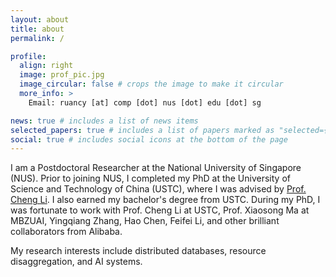 ```yaml
---
layout: about
title: about
permalink: /

profile:
  align: right
  image: prof_pic.jpg
  image_circular: false # crops the image to make it circular
  more_info: >
    Email: ruancy [at] comp [dot] nus [dot] edu [dot] sg

news: true # includes a list of news items
selected_papers: true # includes a list of papers marked as "selected={true}"
social: true # includes social icons at the bottom of the page
---
```


I am a Postdoctoral Researcher at the National University of Singapore (NUS). Prior to joining NUS, I completed my PhD at the University of Science and Technology of China (USTC), where I was advised by [Prof. Cheng Li](https://mr-cheng-li.github.io/). I also earned my bachelor's degree from USTC. During my PhD, I was fortunate to work with Prof. Cheng Li at USTC, Prof. Xiaosong Ma at MBZUAI, Yingqiang Zhang, Hao Chen, Feifei Li, and other brilliant collaborators from Alibaba.

My research interests include distributed databases, resource disaggregation, and AI systems.